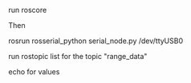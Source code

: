 run roscore

Then

  rosrun rosserial_python serial_node.py /dev/ttyUSB0
  
run rostopic list for the topic "range_data"

echo for values
